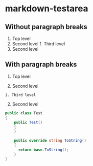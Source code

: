 # markdown-testarea

## Without paragraph breaks

1. Top level
  1. Second level
    1. Third level
  2. Second level

## With paragraph breaks

1. Top level

  1. Second level

    1. Third level

  2. Second level

```csharp
public class Test
{
    public Test()
    {
    }
    
    public override string ToString()
    {
      return base.ToString();
    }
}
```
